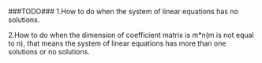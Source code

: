 ###TODO###
1.How to do when the system of linear equations has no solutions.

2.How to do when the dimension of coefficient matrix is m*n(m is not equal to n), that means the system of linear equations has more than one solutions or no solutions.
